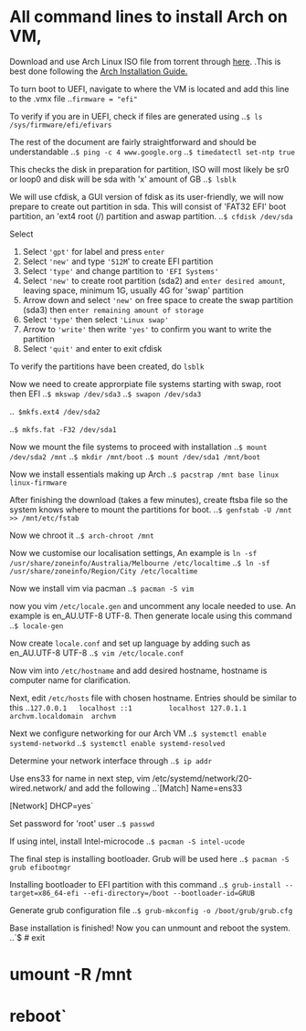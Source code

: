 # All command lines to install Arch on VM,

Download and use Arch Linux ISO file from torrent through [here](https://archlinux.org/download/). 
.This is best done following the [Arch Installation Guide.](https://wiki.archlinux.org/title/Installation_guide)

To turn boot to UEFI, navigate to where the VM is located and add this line to the .vmx file
..`firmware = "efi"`

To verify if you are in UEFI, check if files are generated using
..`$ ls /sys/firmware/efi/efivars`

The rest of the document are fairly straightforward and should be understandable
..`$ ping -c 4 www.google.org`
..`$ timedatectl set-ntp true`

This checks the disk in preparation for partition, ISO will most likely be sr0 or loop0 and disk will be sda with 'x' amount of GB
..`$ lsblk`

We will use cfdisk, a GUI version of fdisk as its user-friendly, we will now prepare to create out partition in sda. This will consist of 'FAT32 EFI' boot partition, an 'ext4 root (/) partition and aswap partition.
..`$ cfdisk /dev/sda`

Select
1. Select `'gpt'` for label and press `enter`
2. Select `'new'` and type `'512M`' to create EFI partition
3. Select `'type'` and change partition to `'EFI Systems'`
4. Select `'new'` to create root partition (sda2) and `enter desired amount`, leaving space, minimum 1G, usually 4G for 'swap' partition
5. Arrow down and select `'new'` on free space to create the swap partition (sda3) then `enter remaining amount of storage`
6. Select `'type'` then select `'Linux swap'`
7. Arrow to `'write'` then write `'yes'` to confirm you want to write the partition
8. Select `'quit'` and enter to exit cfdisk

To verify the partitions have been created, do `lsblk`

Now we need to create approrpiate file systems starting with swap, root then EFI
..`$ mkswap /dev/sda3`
..`$ swapon /dev/sda3`

..` $mkfs.ext4 /dev/sda2`

..`$ mkfs.fat -F32 /dev/sda1`

Now we mount the file systems to proceed with installation
..`$ mount /dev/sda2 /mnt`
..`$ mkdir /mnt/boot`
..`$ mount /dev/sda1 /mnt/boot`

Now we install essentials making up Arch
..`$ pacstrap /mnt base linux linux-firmware`
 
After finishing the download (takes a few minutes), create ftsba file so the system knows where to mount the partitions for boot.
..`$ genfstab -U /mnt >> /mnt/etc/fstab`

Now we chroot it
..`$ arch-chroot /mnt`

Now we customise our localisation settings, An example is `ln -sf /usr/share/zoneinfo/Australia/Melbourne /etc/localtime`
..`$ ln -sf /usr/share/zoneinfo/Region/City /etc/localtime`

Now we install vim via pacman
..`$ pacman -S vim`

now you vim `/etc/locale.gen` and uncomment any locale needed to use. An example is en_AU.UTF-8 UTF-8. Then generate locale using this command
..`$ locale-gen`

Now create `locale.conf` and set up language by adding such as en_AU.UTF-8 UTF-8
..`$ vim /etc/locale.conf`

Now vim into `/etc/hostname` and add desired hostname, hostname is computer name for clarification.

Next, edit `/etc/hosts` file with chosen hostname. Entries should be similar to this
..`127.0.0.1   localhost
::1         localhost
127.0.1.1   archvm.localdomain  archvm`

Next we configure networking for our Arch VM
..`$ systemctl enable systemd-networkd`
..`$ systemctl enable systemd-resolved`

Determine your network interface through
..`$ ip addr`

Use ens33 for name in next step, vim /etc/systemd/network/20-wired.network/ and add the following
..`[Match]
Name=ens33

[Network]
DHCP=yes`

Set password for 'root' user
..`$ passwd`

If using intel, install Intel-microcode
..`$ pacman -S intel-ucode`

The final step is installing bootloader. Grub will be used here
..`$ pacman -S grub efibootmgr`

Installing bootloader to EFI partition with this command
..`$ grub-install --target=x86_64-efi --efi-directory=/boot --bootloader-id=GRUB`

Generate grub configuration file
..`$ grub-mkconfig -o /boot/grub/grub.cfg`

Base installation is finished! Now you can unmount and reboot the system.
..`$ # exit
# umount -R /mnt
# reboot`




